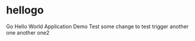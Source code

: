 # hellogo
Go Hello World Application Demo Test
some change to test trigger
another one
another one2
